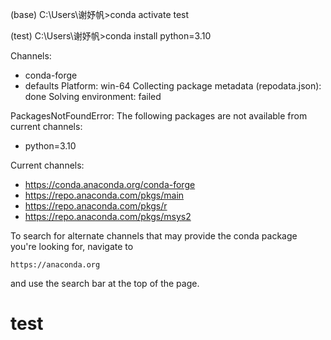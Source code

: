 (base) C:\Users\谢妤帆>conda activate test

(test) C:\Users\谢妤帆>conda install python=3.10

Channels:
 - conda-forge
 - defaults
Platform: win-64
Collecting package metadata (repodata.json): done
Solving environment: failed

PackagesNotFoundError: The following packages are not available from current channels:

  - python=3.10

Current channels:

  - https://conda.anaconda.org/conda-forge
  - https://repo.anaconda.com/pkgs/main
  - https://repo.anaconda.com/pkgs/r
  - https://repo.anaconda.com/pkgs/msys2

To search for alternate channels that may provide the conda package you're
looking for, navigate to

    https://anaconda.org

and use the search bar at the top of the page.


# test
